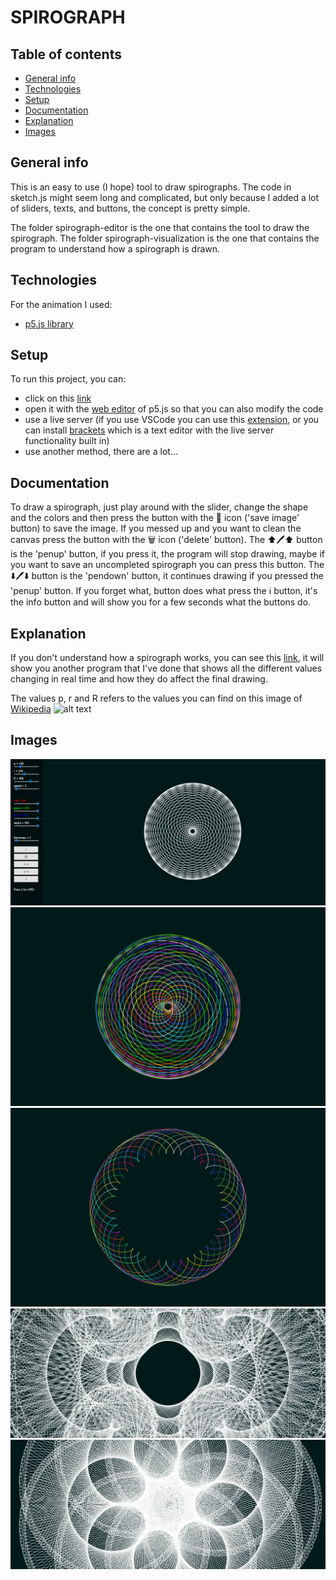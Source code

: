 # SPIROGRAPH

## Table of contents
* [General info](#general-info)
* [Technologies](#technologies)
* [Setup](#setup)
* [Documentation](#documentation)
* [Explanation](#explanation)
* [Images](#images)


## General info
This is an easy to use (I hope) tool to draw spirographs. The code in sketch.js might seem long and complicated, but only because I added a lot of sliders, texts, and buttons, the concept is pretty simple.

The folder spirograph-editor is the one that contains the tool to draw the spirograph.
The folder spirograph-visualization is the one that contains the program to understand how a spirograph is drawn.

## Technologies
For the animation I used:
* <a href="https://p5js.org/">p5.js library</a>

## Setup
To run this project, you can: 
* click on this <a href="https://editor.p5js.org/Pole/full/QdQuBgD9K">link</a> 
* open it with the <a href="https://editor.p5js.org/Pole/sketches/QdQuBgD9K">web editor</a> of p5.js so that you can also modify the code
* use a live server (if you use VSCode you can use this <a href="https://marketplace.visualstudio.com/items?itemName=ritwickdey.LiveServer">extension</a>, or you can install <a href="http://brackets.io/">brackets</a> which is a text editor with the live server functionality built in)
* use another method, there are a lot...

## Documentation
To draw a spirograph, just play around with the slider, change the shape and the colors and then press the button with the 💾 icon ('save image' button) to save the image. If you messed up and you want to clean the canvas press the button with the 🗑 icon ('delete' button). The ⬆🖊⬆ button is the 'penup' button, if you press it, the program will stop drawing, maybe if you want to save an uncompleted spirograph you can press this button. The ⬇🖊⬇ button is the 'pendown' button, it continues drawing if you pressed the 'penup' button. If you forget what, button does what press the ℹ button, it's the info button and will show you for a few seconds what the buttons do.

## Explanation
If you don't understand how a spirograph works, you can see this <a href="https://editor.p5js.org/Pole/full/5Ag12j_je">link</a>, it will show you another program that I've done that shows all the different values changing in real time and how they do affect the final drawing.

The values p, r and R refers to the values you can find on this image of <a href="https://en.wikipedia.org/wiki/Spirograph">Wikipedia</a>
![alt text](https://upload.wikimedia.org/wikipedia/commons/3/39/Resonance_Cascade.svg)

## Images 
![image](/images/screenshoot2.png)
![image](/images/spirograph1.jpg)
![image](/images/spirograph2.jpg)
![image](/images/spirograph3.jpg)
![image](/images/spirograph5.jpg)
